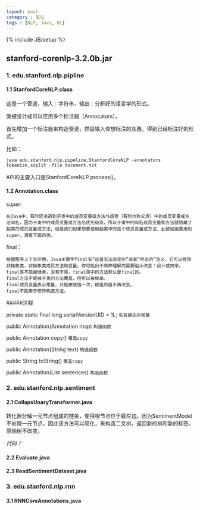 ```yaml
---
layout: post
category : 笔记
tags : [NLP, Java, DL]
---
```

{% include JB/setup %}

## stanford-corenlp-3.2.0b.jar
### 1. edu.stanford.nlp.pipline

#### 1.1 StanfordCoreNLP.class

这是一个管道，输入：字符串，输出：分析好的语言学的形式。

类被设计成可以应用多个标注器（Annocators）。

首先增加一个标注器来构造管道，然后输入你想标注的东西，得到已经标注好的形式。

比如：

	java edu.stanford.nlp.pipeline.StanfordCoreNLP -annotators tokenize,ssplit -file document.txt
	
API的主要入口是StanfordCoreNLP.process()。


#### 1.2 Annotation.class

super: 

    在Java中，有时还会遇到子类中的成员变量或方法与超类（有时也称父类）中的成员变量或方法同名，因为子类中的成员变量或方法名优先级高，所以子类中的同名成员变量和方法就隐藏了超类的成员变量或方法，但是我们如果想要使用超类中的这个成员变量或方法，此使就需要用到super，请看下面的类。

final：
	
	根据程序上下文环境，Java关键字final有“这是无法改变的”或者“终态的”含义，它可以修饰非抽象类、非抽象类成员方法和变量。你可能出于两种理解而需要阻止改变：设计或效率。 
	final类不能被继承，没有子类，final类中的方法默认是final的。 
	final方法不能被子类的方法覆盖，但可以被继承。 
	final成员变量表示常量，只能被赋值一次，赋值后值不再改变。 
	final不能用于修饰构造方法。 

#####注释


  private static final long serialVersionUID = 1L;  `私有静态的常量`

  public Annotation(Annotation map)		`构造函数`

  public Annotation copy()  `覆盖copy`

  public Annotation(String text)  `构造函数`

  public String toString()  `覆盖copy`
  
  public Annotation(List<CoreMap> sentences) `构造函数`
   

### 2. edu.stanford.nlp.sentiment

#### 2.1 CollapsUnaryTransformer.java

转化器分解一元节点组成的链条，使得根节点位于最左边。因为SentimentModel不处理一元节点，因此该方法可以简化，来构造二叉树。返回新的树和新的标签。原始树不改变。

*代码？*

#### 2.2 Evaluate.java



#### 2.3 ReadSentimentDataset.java

### 3. edu.stanford.nlp.rnn

#### 3.1 RNNCoreAnnotations.java



